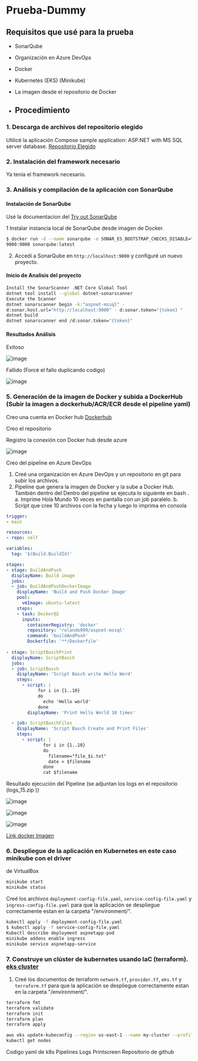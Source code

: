 # Prueba-Dummy 

## Requisitos que usé para la prueba

- SonarQube
- Organización en Azure DevOps
- Docker
- Kubernetes (EKS) (Minikube)
- La imagen desde el repositorio de Docker

- ## Procedimiento

### 1. Descarga de archivos del repositorio elegido

Utilicé la aplicación Compose sample application: ASP.NET with MS SQL server database. [Repositorio Elegido](https://github.com/docker/awesome-compose/tree/master/aspnet-mssql)

### 2. Instalación del framework necesario

Ya tenía el framework necesario. 

### 3. Análisis y compilación de la aplicación con SonarQube

#### Instalación de SonarQube

Usé la documentacion del [Try out SonarQube](https://docs.sonarsource.com/sonarqube/latest/try-out-sonarqube/)

1 Instalar instancia local de SonarQube desde imagen de Docker.
   
   ```bash
$ docker run -d --name sonarqube -e SONAR_ES_BOOTSTRAP_CHECKS_DISABLE=true -p
9000:9000 sonarqube:latest
   ```
2. Accedí a SonarQube en `http://localhost:9000` y configuré un nuevo proyecto.

#### Inicio de Analisis del proyecto

   ```bash
Install the SonarScanner .NET Core Global Tool
dotnet tool install --global dotnet-sonarscanner
Execute the Scanner
dotnet sonarscanner begin -k:"aspnet-mssql" -
d:sonar.host.url="http://localhost:9000" - d:sonar.token="{token} "
dotnet build
dotnet sonarscanner end /d:sonar.token="{token}"
   ```

#### Resultados Análisis
Exitoso

![image](https://github.com/user-attachments/assets/83be1097-75ec-4a27-ae80-81a736b6da6b)

Fallido (Forcé el fallo duplicando codigo) 

![image](https://github.com/user-attachments/assets/6f851771-dc93-4287-962b-d4e654c59e0d)


### 5. Generación de la imagen de Docker y subida a DockerHub (Subir la imagen a dockerhub/ACR/ECR desde el pipeline yaml) 

Creo una cuenta en Docker hub [Dockerhub](https://hub.docker.com/)

Creo el repositorio

Registro la conexión con Docker hub desde azure

![image](https://github.com/user-attachments/assets/92a97ee3-b530-46e2-872a-c6b6f22ed753)

Creo del pipeline en Azure DevOps

1. Creé una organización en Azure DevOps y un repositorio en git para subir los archivos.
2. Pipeline que genera la imagen de Docker y la sube a Docker Hub. También
dentro del Dentro del pipeline se ejecuta lo siguiente en bash .
a. Imprime Hola Mundo 10 veces en pantalla con un job paralelo.
b. Script que cree 10 archivos con la fecha y luego lo imprima en consola

```yaml
trigger:
- main

resources:
- repo: self

variables:
  tag: '$(Build.BuildId)'

stages:
- stage: BuildAndPush
  displayName: Build image
  jobs:
  - job: BuildAndPushDockerImage
    displayName: 'Build and Push Docker Image'
    pool:
      vmImage: ubuntu-latest
    steps:
    - task: Docker@2
      inputs:
        containerRegistry: 'docker'
        repository: 'rolando999/aspnet-mssql'
        command: 'buildAndPush'
        Dockerfile: '**/Dockerfile'
        
- stage: ScriptBaschPrint
  displayName: ScriptBasch
  jobs:
  - job: ScriptBasch
    displayName: 'Script Basch write Hello Word'
    steps:
      - script: |
            for i in {1..10}
            do
              echo 'Hello world'
            done
        displayName: 'Print Hello World 10 times'

  - job: ScriptBaschFiles
    displayName: 'Script Basch Create and Print Files'
    steps:
      - script: |
              for i in {1..10}
              do
                filename="file_$i.txt"
                date > $filename
              done
              cat $filename
```
Resultado ejecución del Pipeline (se adjuntan los logs en el repositorio (logs_15.zip ))

![image](https://github.com/user-attachments/assets/652891b1-6c1c-4c29-abed-a7e9ac7d0c46)

![image](https://github.com/user-attachments/assets/28e280d7-35e6-4f3a-94be-1f9778210e91)

![image](https://github.com/user-attachments/assets/bd25a907-b8cc-4ac1-bd9f-821dcc8124f9)

[Link docker Imagen](https://hub.docker.com/r/rolando999/aspnet-mssql)

### 6. Despliegue de la aplicación en Kubernetes en este caso minikube con el driver
de VirtualBox

```bash
minikube start
minikube status
```

Creé los archivos `deployment-config-file.yaml`, `service-config-file.yaml` y `ingress-config-file.yaml` para que la aplicación se despliegue correctamente estan en la carpeta "/environment/".

```bash
kubectl apply -f deployment-config-file.yaml
$ kubectl apply -f service-config-file.yaml
Kubectl describe deployment aspnetapp-pod
minikube addons enable ingress
minikube service aspnetapp-service
```

### 7. Construye un clúster de kubernetes usando IaC (terraform). [eks cluster](https://registry.terraform.io/providers/hashicorp/aws/latest/docs/resources/eks_cluster)

1. Creé los documentos de terraform `network.tf`, `provider.tf`, `eks.tf` y `terraform.tf` para que la aplicación se despliegue correctamente estan en la carpeta "/environment/".

```bash
terraform fmt
terraform validate
terraform init
terraform plan
terraform apply

aws eks update-kubeconfig --region us-east-1 --name my-cluster --profile default
kubectl get nodes
```

Codigo
yaml de k8s
Pipelines
Logs
Printscreen
Repositorio de github
